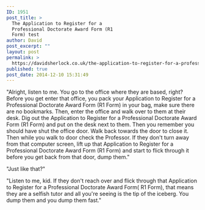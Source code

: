 ```yaml
---
ID: 1951
post_title: >
  The Application to Register for a
  Professional Doctorate Award Form (R1
  Form) test
author: David
post_excerpt: ""
layout: post
permalink: >
  https://davidsherlock.co.uk/the-application-to-register-for-a-professional-doctorate-award-form-r1-form-test/
published: true
post_date: 2014-12-10 15:31:49
---
```

"Alright, listen to me. You go to the office where they are based, right? Before you get enter that office, you pack your Application to Register for a Professional Doctorate Award Form (R1 Form) in your bag, make sure there are no bookmarks. Then, enter the office and walk over to them at their desk. Dig out the Application to Register for a Professional Doctorate Award Form (R1 Form) and put on the desk next to them. Then you remember you should have shut the office door. Walk back towards the door to close it. Then while you walk to door check the Professor. If they don't turn away from that computer screen, lift up that Application to Register for a Professional Doctorate Award Form (R1 Form) and start to flick through it before you get back from that door, dump them."

"Just like that?"

"Listen to me, kid. If they don't reach over and flick through that Application to Register for a Professional Doctorate Award Form( R1 Form), that means they are a selfish tutor and all you're seeing is the tip of the iceberg. You dump them and you dump them fast."